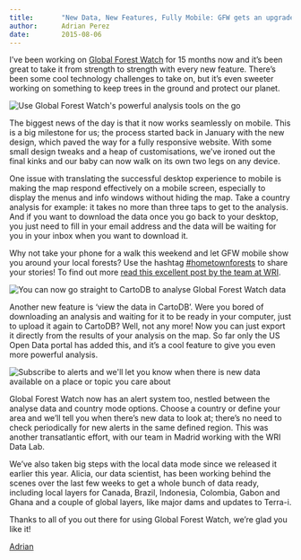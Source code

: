 ```yaml
---
title:       "New Data, New Features, Fully Mobile: GFW gets an upgrade"
author:      Adrian Perez
date:        2015-08-06
---
```


I’ve been working on <a href="http://www.vizzuality.com/projects/global-forest-watch">Global Forest Watch</a> for 15 months now and it’s been great to take it from strength to strength with every new feature. There’s been some cool technology challenges to take on, but it’s even sweeter working on something to keep trees in the ground and protect our planet. 

![Use Global Forest Watch's powerful analysis tools on the go](/assets/images/posts/70b.jpg)

The biggest news of the day is that it now works seamlessly on mobile. This is a big milestone for us; the process started back in January with the new design, which paved the way for a fully responsive website. With some small design tweaks and a heap of customisations, we’ve ironed out the final kinks and our baby can now walk on its own two legs on any device. 

One issue with translating the successful desktop experience to mobile is making the map respond effectively on a mobile screen, especially to display the menus and info windows without hiding the map. Take a country analysis for example: it takes no more than three taps to get to the analysis. And if you want to download the data once you go back to your desktop, you just need to fill in your email address and the data will be waiting for you in your inbox when you want to download it.

Why not take your phone for a walk this weekend and let GFW mobile show you around your local forests? Use the hashtag <a href="https://twitter.com/search?q=%23hometownforests&src=typd">#hometownforests</a> to share your stories! To find out more <a href="http://blog.globalforestwatch.org/2015/07/gfw-goes-mobile-putting-forest-information-in-the-palm-of-your-hand/">read this excellent post by the team at WRI</a>. 

![You can now go straight to CartoDB to analyse Global Forest Watch data](/assets/images/posts/70a.png)

Another new feature is ‘view the data in CartoDB’. Were you bored of downloading an analysis and waiting for it to be ready in your computer, just to upload it again to CartoDB? Well, not any more! Now you can just export it directly from the results of your analysis on the map. So far only the US Open Data portal has added this, and it’s a cool feature to give you even more powerful analysis. 

![Subscribe to alerts and we'll let you know when there is new data available on a place or topic you care about](/assets/images/posts/70c.jpg)

Global Forest Watch now has an alert system too, nestled between the analyse data and country mode options. Choose a country or define your area and we’ll tell you when there’s new data to look at; there’s no need to check periodically for new alerts in the same defined region. This was another transatlantic effort, with our team in Madrid working with the WRI Data Lab. 

We’ve also taken big steps with the local data mode since we released it earlier this year. Alicia, our data scientist, has been working behind the scenes over the last few weeks to get a whole bunch of data ready, including local layers for Canada, Brazil, Indonesia, Colombia, Gabon and Ghana and a couple of global layers, like major dams and updates to Terra-i. 

Thanks to all of you out there for using Global Forest Watch, we’re glad you like it! 

<a href="http://www.vizzuality.com/about/adrian-perez">Adrian</a>
